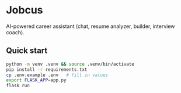# Jobcus

AI-powered career assistant (chat, resume analyzer, builder, interview coach).

## Quick start
```bash
python -m venv .venv && source .venv/bin/activate
pip install -r requirements.txt
cp .env.example .env   # fill in values
export FLASK_APP=app.py
flask run
